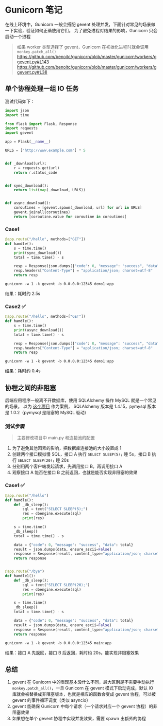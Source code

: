 # Gunicorn 笔记

在线上环境中，Gunicorn 一般会搭配 gevent 处理并发，下面针对常见的场景做一下实验，验证如何正确使用它们。
为了避免进程对结果的影响，Gunicorn 只会启动一个进程

> 如果 worker 类型选择了 gevent，Gunicorn 在初始化进程时就会调用 `monkey.patch_all()`
> https://github.com/benoitc/gunicorn/blob/master/gunicorn/workers/ggevent.py#L143
> https://github.com/benoitc/gunicorn/blob/master/gunicorn/workers/ggevent.py#L38

## 单个协程处理一组 IO 任务

测试代码如下：

```python
import json
import time

from flask import Flask, Response
import requests
import gevent

app = Flask(__name__)

URLS = ["http://www.example.com"] * 5


def _download(url):
    r = requests.get(url)
    return r.status_code


def sync_download():
    return list(map(_download, URLS))


def async_download():
    coroutines = [gevent.spawn(_download, url) for url in URLS]
    gevent.joinall(coroutines)
    return [coroutine.value for coroutine in coroutines]
```

### Case1

```python
@app.route("/hello", methods=["GET"])
def handle():
    s = time.time()
    print(sync_download())
    total = time.time() - s

    resp = Response(json.dumps({"code": 0, "message": "success", "data": total}, ensure_ascii=False))
    resp.headers["Content-Type"] = "application/json; charset=utf-8"
    return resp
```

`gunicorn -w 1 -k gevent -b 0.0.0.0:12345 demo1:app`

结果：耗时约 2.5s

### Case2 ✅

```python
@app.route("/hello", methods=["GET"])
def handle():
    s = time.time()
    print(async_download())
    total = time.time() - s

    resp = Response(json.dumps({"code": 0, "message": "success", "data": total}, ensure_ascii=False))
    resp.headers["Content-Type"] = "application/json; charset=utf-8"
    return resp
```

`gunicorn -w 1 -k gevent -b 0.0.0.0:12345 demo1:app`

结果：耗时约 0.4s

## 协程之间的非阻塞

后端应用程序一般离不开数据库，使用 SQLAlchemy 操作 MySQL 就是一个常见的场景。
以为 [这个项目](https://github.com/hsxhr-10/Notes/blob/master/Python-Web/Flask/flask-sqlalchemy/README.md) 作为案例，
SQLAlchemy 版本是 1.4.15，pymysql 版本是 1.0.2（pymysql 是阻塞的 MySQL 驱动）

### 测试步骤

> 主要修改项目中 main.py 和连接池的配置

1. 为了避免其他因素的影响，把数据库连接池的大小设置成 1
2. 创建两个接口模拟慢 SQL，接口 A 执行 `SELECT SLEEP(5);` 睡 5s，接口 B 执行 `SELECT SLEEP(20);` 睡 20s
3. 分别用两个客户端发起请求，先调用接口 B，再调用接口 A
4. 观察接口 A 能否在接口 B 之前返回，也就是能否实现非阻塞的效果

### Case1 ✅

```python
@app.route("/hello")
def handle():
    def _db_sleep():
        sql = text("SELECT SLEEP(5);")
        res = dbengine.execute(sql)
        print(res)

    s = time.time()
    _db_sleep()
    total = time.time() - s

    data = {"code": 0, "message": "success", "data": total}
    result = json.dumps(data, ensure_ascii=False)
    response = Response(result, content_type="application/json; charset=utf-8")
    return response


@app.route("/bye")
def handle1():
    def _db_sleep():
        sql = text("SELECT SLEEP(20);")
        res = dbengine.execute(sql)
        print(res)

    s = time.time()
    _db_sleep()
    total = time.time() - s

    data = {"code": 0, "message": "success", "data": total}
    result = json.dumps(data, ensure_ascii=False)
    response = Response(result, content_type="application/json; charset=utf-8")
    return response
```

`gunicorn -w 1 -k gevent -b 0.0.0.0:12345 main:app`

结果：接口 A 先返回，接口 B 后返回，耗时约 20s，能实现非阻塞效果

## 总结

1. gevent 在 Gunicorn 中的表现基本没什么不同，最大区别是不需要手动执行 `monkey.patch_all()`，一旦 Gunicorn 在 gevent
   模式下启动完成，默认 IO 库就会被替换成非阻塞版本，也就是相应的函数会变成 gevent 协程，可以被 gevent 的事件循环调度（类似 asyncio）
2. gevent 能确保 Gunicorn 中每个请求（一个请求对应一个 gevent 协程）的非阻塞效果
3. 如果想在单个 gevent 协程中实现并发效果，需要 spawn 出额外的协程
